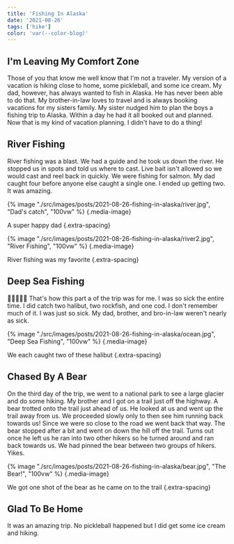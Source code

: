 ```yaml
---
title: 'Fishing In Alaska'
date: '2021-08-26'
tags: ['hike']
color: 'var(--color-blog)'
---
```


## I'm Leaving My Comfort Zone
Those of you that know me well know that I'm not a traveler. My version of a vacation is hiking close to home, some pickleball, and some ice cream. My dad, however, has always wanted to fish in Alaska. He has never been able to do that. My brother-in-law loves to travel and is always booking vacations for my sisters family. My sister nudged him to plan the boys a fishing trip to Alaska. Within a day he had it all booked out and planned. Now that is my kind of vacation planning. I didn't have to do a thing!

## River Fishing
River fishing was a blast. We had a guide and he took us down the river. He stopped us in spots and told us where to cast. Live bait isn't allowed so we would cast and reel back in quickly. We were fishing for salmon. My dad caught four before anyone else caught a single one. I ended up getting two. It was amazing.

{% image "./src/images/posts/2021-08-26-fishing-in-alaska/river.jpg", "Dad's catch", "100vw" %}
{.media-image}

A super happy dad
{.extra-spacing}

{% image "./src/images/posts/2021-08-26-fishing-in-alaska/river2.jpg", "River Fishing", "100vw" %}
{.media-image}

River fishing was my favorite
{.extra-spacing}


## Deep Sea Fishing
🤢🤢🤢🤢🤢
That's how this part a of the trip was for me. I was so sick the entire time. I did catch two halibut, two rockfish, and one cod. I don't remember much of it. I was just so sick. My dad, brother, and bro-in-law weren't nearly as sick. 

{% image "./src/images/posts/2021-08-26-fishing-in-alaska/ocean.jpg", "Deep Sea Fishing", "100vw" %}
{.media-image}

We each caught two of these halibut
{.extra-spacing}


## Chased By A Bear
On the third day of the trip, we went to a national park to see a large glacier and do some hiking. My brother and I got on a trail just off the highway. A bear trotted onto the trail just ahead of us. He looked at us and went up the trail away from us. We proceeded slowly only to then see him running back towards us! Since we were so close to the road we went back that way. The bear stopped after a bit and went on down the hill off the trail. Turns out once he left us he ran into two other hikers so he turned around and ran back towards us. We had pinned the bear between two groups of hikers. Yikes.

{% image "./src/images/posts/2021-08-26-fishing-in-alaska/bear.jpg", "The Bear!", "100vw" %}
{.media-image}

We got one shot of the bear as he came on to the trail
{.extra-spacing}


## Glad To Be Home
It was an amazing trip. No pickleball happened but I did get some ice cream and hiking. 